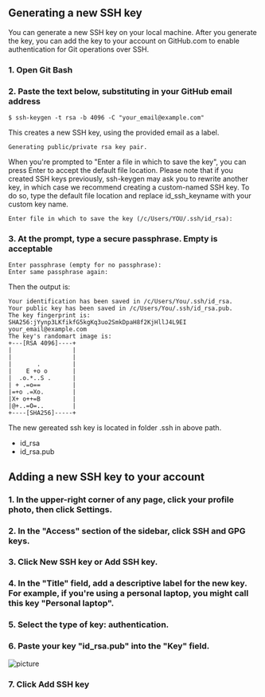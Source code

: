 ## Generating a new SSH key
You can generate a new SSH key on your local machine. After you generate the key, you can add the key to your account on GitHub.com to enable authentication for Git operations over SSH.

### 1. Open Git Bash
### 2. Paste the text below, substituting in your GitHub email address
    $ ssh-keygen -t rsa -b 4096 -C "your_email@example.com"
This creates a new SSH key, using the provided email as a label.

    Generating public/private rsa key pair.

When you're prompted to "Enter a file in which to save the key", you can press Enter to accept the default file location. Please note that if you created SSH keys previously, ssh-keygen may ask you to rewrite another key, in which case we recommend creating a custom-named SSH key. To do so, type the default file location and replace id_ssh_keyname with your custom key name.

    Enter file in which to save the key (/c/Users/YOU/.ssh/id_rsa):

### 3. At the prompt, type a secure passphrase. Empty is acceptable
    Enter passphrase (empty for no passphrase):
    Enter same passphrase again:

Then the output is:

    Your identification has been saved in /c/Users/You/.ssh/id_rsa.
    Your public key has been saved in /c/Users/You/.ssh/id_rsa.pub.
    The key fingerprint is:
    SHA256:jYynp3LKfikfG5kgKq3uo2SmkDpaH8f2KjHllJ4L9EI your_email@example.com
    The key's randomart image is:
    +---[RSA 4096]----+
    |                 |
    |                 |
    |       .         |
    |    E +o o       |
    |  .o.*..S .      |
    | + .=o==         |
    |=+o .=Xo.        |
    |X+ o++=B         |
    |@+..=O=..        |
    +----[SHA256]-----+

The new gereated ssh key is located in folder .ssh in above path.
- id_rsa
- id_rsa.pub

## Adding a new SSH key to your account

### 1. In the upper-right corner of any page, click your profile photo, then click **Settings**.

### 2. In the "Access" section of the sidebar, click  **SSH and GPG keys**.

### 3. Click **New SSH key** or **Add SSH key**.

### 4. In the "Title" field, add a descriptive label for the new key. For example, if you're using a personal laptop, you might call this key "Personal laptop".

### 5. Select the type of key: authentication.

### 6. Paste your key "id_rsa.pub" into the "Key" field.
![picture](/img/ssh-key-paste-with-type.pngimage.png "图片title")

### 7. Click **Add SSH key**